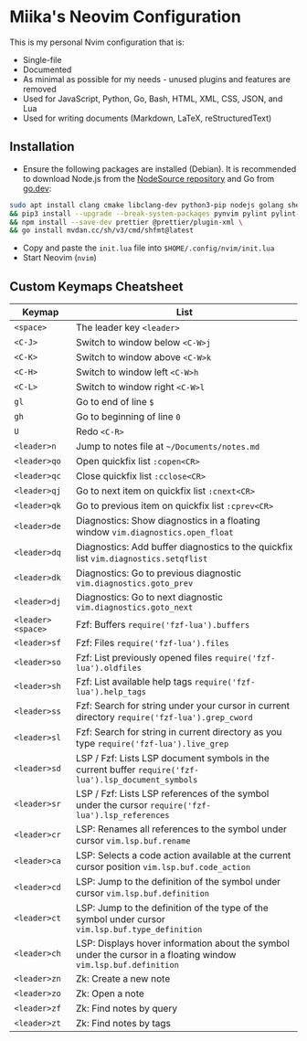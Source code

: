 # Miika's Neovim Configuration

This is my personal Nvim configuration that is:

- Single-file
- Documented
- As minimal as possible for my needs - unused plugins and features are removed
- Used for JavaScript, Python, Go, Bash, HTML, XML, CSS, JSON, and Lua
- Used for writing documents (Markdown, LaTeX, reStructuredText)

## Installation

- Ensure the following packages are installed (Debian). It is recommended to download
  Node.js from the [NodeSource repository](https://github.com/nodesource/distributions)
  and Go from [go.dev](https://go.dev/dl/):

```bash
sudo apt install clang cmake libclang-dev python3-pip nodejs golang shellcheck \
&& pip3 install --upgrade --break-system-packages pynvim pylint pylint-odoo djlint \
&& npm install --save-dev prettier @prettier/plugin-xml \
&& go install mvdan.cc/sh/v3/cmd/shfmt@latest
```

- Copy and paste the `init.lua` file into `$HOME/.config/nvim/init.lua`
- Start Neovim (`nvim`)

## Custom Keymaps Cheatsheet

| Keymap            | List                                                                                                            |
| ----------------- | --------------------------------------------------------------------------------------------------------------- |
| `<space>`         | The leader key `<leader>`                                                                                       |
| `<C-J>`           | Switch to window below `<C-W>j`                                                                                 |
| `<C-K>`           | Switch to window above `<C-W>k`                                                                                 |
| `<C-H>`           | Switch to window left `<C-W>h`                                                                                  |
| `<C-L>`           | Switch to window right `<C-W>l`                                                                                 |
| `gl`              | Go to end of line `$`                                                                                           |
| `gh`              | Go to beginning of line `0`                                                                                     |
| `U`               | Redo `<C-R>`                                                                                                    |
| `<leader>n`       | Jump to notes file at `~/Documents/notes.md`                                                                    |
| `<leader>qo`      | Open quickfix list `:copen<CR>`                                                                                 |
| `<leader>qc`      | Close quickfix list `:cclose<CR>`                                                                               |
| `<leader>qj`      | Go to next item on quickfix list `:cnext<CR>`                                                                   |
| `<leader>qk`      | Go to previous item on quickfix list `:cprev<CR>`                                                               |
| `<leader>de`      | Diagnostics: Show diagnostics in a floating window `vim.diagnostics.open_float`                                 |
| `<leader>dq`      | Diagnostics: Add buffer diagnostics to the quickfix list `vim.diagnostics.setqflist`                            |
| `<leader>dk`      | Diagnostics: Go to previous diagnostic `vim.diagnostics.goto_prev`                                              |
| `<leader>dj`      | Diagnostics: Go to next diagnostic `vim.diagnostics.goto_next`                                                  |
| `<leader><space>` | Fzf: Buffers `require('fzf-lua').buffers`                                                                       |
| `<leader>sf`      | Fzf: Files `require('fzf-lua').files`                                                                           |
| `<leader>so`      | Fzf: List previously opened files `require('fzf-lua').oldfiles`                                                 |
| `<leader>sh`      | Fzf: List available help tags `require('fzf-lua').help_tags`                                                    |
| `<leader>ss`      | Fzf: Search for string under your cursor in current directory `require('fzf-lua').grep_cword`                   |
| `<leader>sl`      | Fzf: Search for string in current directory as you type `require('fzf-lua').live_grep`                          |
| `<leader>sd`      | LSP / Fzf: Lists LSP document symbols in the current buffer `require('fzf-lua').lsp_document_symbols`           |
| `<leader>sr`      | LSP / Fzf: Lists LSP references of the symbol under the cursor `require('fzf-lua').lsp_references`              |
| `<leader>cr`      | LSP: Renames all references to the symbol under cursor `vim.lsp.buf.rename`                                     |
| `<leader>ca`      | LSP: Selects a code action available at the current cursor position `vim.lsp.buf.code_action`                   |
| `<leader>cd`      | LSP: Jump to the definition of the symbol under cursor `vim.lsp.buf.definition`                                 |
| `<leader>ct`      | LSP: Jump to the definition of the type of the symbol under cursor `vim.lsp.buf.type_definition`                |
| `<leader>ch`      | LSP: Displays hover information about the symbol under the cursor in a floating window `vim.lsp.buf.definition` |
| `<leader>zn`      | Zk: Create a new note                                                                                           |
| `<leader>zo`      | Zk: Open a note                                                                                                 |
| `<leader>zf`      | Zk: Find notes by query                                                                                         |
| `<leader>zt`      | Zk: Find notes by tags                                                                                          |
